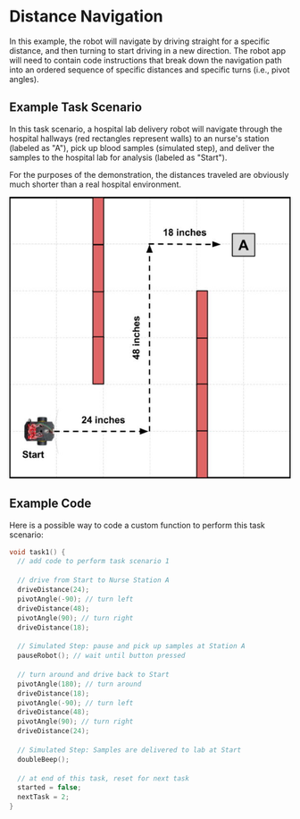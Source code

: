 # Distance Navigation

In this example, the robot will navigate by driving straight for a specific distance, and then turning to start driving in a new direction. The robot app will need to contain code instructions that break down the navigation path into an ordered sequence of specific distances and specific turns \(i.e., pivot angles\).

## Example Task Scenario

In this task scenario, a hospital lab delivery robot will navigate through the hospital hallways \(red rectangles represent walls\) to an nurse's station \(labeled as "A"\), pick up blood samples \(simulated step\), and deliver the samples to the hospital lab for analysis \(labeled as "Start"\).

For the purposes of the demonstration, the distances traveled are obviously much shorter than a real hospital environment.

![](../../.gitbook/assets/robot-demo1.jpg)

## Example Code

Here is a possible way to code a custom function to perform this task scenario:

```cpp
void task1() {
  // add code to perform task scenario 1

  // drive from Start to Nurse Station A
  driveDistance(24);
  pivotAngle(-90); // turn left
  driveDistance(48);
  pivotAngle(90); // turn right
  driveDistance(18);

  // Simulated Step: pause and pick up samples at Station A
  pauseRobot(); // wait until button pressed

  // turn around and drive back to Start
  pivotAngle(180); // turn around
  driveDistance(18);
  pivotAngle(-90); // turn left
  driveDistance(48);
  pivotAngle(90); // turn right
  driveDistance(24);

  // Simulated Step: Samples are delivered to lab at Start
  doubleBeep();

  // at end of this task, reset for next task
  started = false;
  nextTask = 2;
}
```



